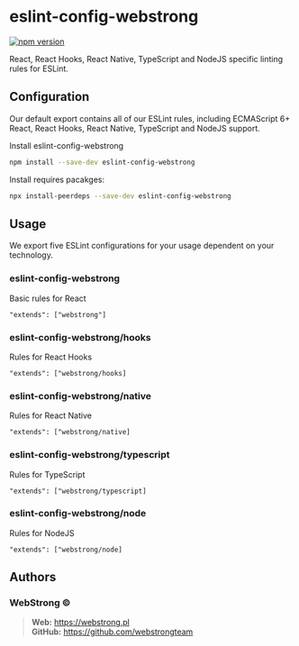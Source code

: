 # eslint-config-webstrong

[![npm version](https://badge.fury.io/js/eslint-config-webstrong.svg)](https://badge.fury.io/js/eslint-config-webstrong.svg)

React, React Hooks, React Native, TypeScript and NodeJS specific linting rules for ESLint.

## Configuration

Our default export contains all of our ESLint rules, including ECMAScript 6+ React, React Hooks, React Native, TypeScript and NodeJS support.

Install eslint-config-webstrong

  ```sh
  npm install --save-dev eslint-config-webstrong
  ```

Install requires pacakges:

  ```sh
  npx install-peerdeps --save-dev eslint-config-webstrong
  ```

## Usage

We export five ESLint configurations for your usage dependent on your technology.

### eslint-config-webstrong

Basic rules for React

`"extends": ["webstrong"]`

### eslint-config-webstrong/hooks

Rules for React Hooks

`"extends": ["webstrong/hooks]`

### eslint-config-webstrong/native

Rules for React Native

`"extends": ["webstrong/native]`

### eslint-config-webstrong/typescript

Rules for TypeScript

`"extends": ["webstrong/typescript]`

### eslint-config-webstrong/node

Rules for NodeJS

`"extends": ["webstrong/node]`

## Authors

### WebStrong &copy;
> **Web:** https://webstrong.pl <br />
> **GitHub:** https://github.com/webstrongteam
